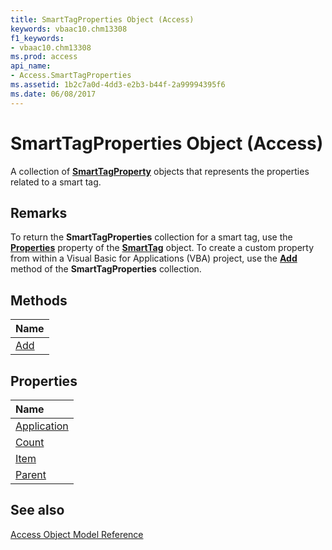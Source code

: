 ```yaml
---
title: SmartTagProperties Object (Access)
keywords: vbaac10.chm13308
f1_keywords:
- vbaac10.chm13308
ms.prod: access
api_name:
- Access.SmartTagProperties
ms.assetid: 1b2c7a0d-4dd3-e2b3-b44f-2a99994395f6
ms.date: 06/08/2017
---
```



# SmartTagProperties Object (Access)

A collection of  **[SmartTagProperty](Access.SmartTagProperty.md)** objects that represents the properties related to a smart tag.


## Remarks

To return the  **SmartTagProperties** collection for a smart tag, use the **[Properties](Access.SmartTag.Properties.md)** property of the **[SmartTag](Access.SmartTag.md)** object. To create a custom property from within a Visual Basic for Applications (VBA) project, use the **[Add](Access.SmartTagProperties.Add.md)** method of the **SmartTagProperties** collection.


## Methods



|**Name**|
|:-----|
|[Add](Access.SmartTagProperties.Add.md)|

## Properties



|**Name**|
|:-----|
|[Application](Access.SmartTagProperties.Application.md)|
|[Count](Access.SmartTagProperties.Count.md)|
|[Item](Access.SmartTagProperties.Item.md)|
|[Parent](Access.SmartTagProperties.Parent.md)|

## See also


[Access Object Model Reference](overview/Access/object-model.md)
